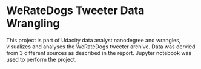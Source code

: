 # WeRateDogs Tweeter Data Wrangling
This project is part of Udacity data analyst nanodegree and wrangles, visualizes and analyses the WeRateDogs tweeter archive. Data was dervied from 3 different sources as described in the report. Jupyter notebook was used to perform the project.
